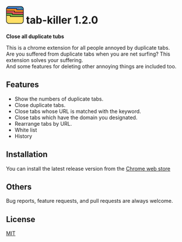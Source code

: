 # ![origin](src/images/48icon.png) tab-killer 1.2.0

**Close all duplicate tubs**

This is a chrome extension for all people annoyed by duplicate tabs.<br>
Are you suffered from duplicate tabs when you are net surfing? This extension solves your suffering.<br>
And some features for deleting other annoying things are included too.

## Features

- Show the numbers of duplicate tabs.
- Close duplicate tabs.
- Close tabs whose URL is matched with the keyword.
- Close tabs which have the domain you designated.
- Rearrange tabs by URL.
- White list
- History

## Installation

You can install the latest release version from the [Chrome web store](https://chrome.google.com/webstore/detail/tab-killer/gpmdlohnnmjfoojdcjojoimhkiifcbkl)

## Others

Bug reports, feature requests, and pull requests are always welcome.

## License

[MIT](LICENSE)
